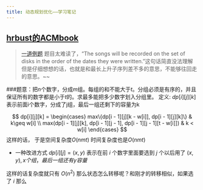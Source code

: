 ```yaml
---
title: 动态规划优化——学习笔记
---
```


[hrbust的ACMbook](https://hrbust-acm-team.gitbooks.io/acm-book/content/dynamic_programming/opt.html)
---

>[一道例题](https://uva.onlinejudge.org/external/4/473.pdf)
>题目太难读了，“The songs will be recorded on the set of disks in the order of the dates they were written.”这句话简直没法理解
但是仔细想想的话，也就是和最长上升子序列差不多的意思，不能够往回走的意思。~~

###题意：把$n$个数字，分成$m$组。每组的和不能大于$t$。分组必须是有序的，并且保证所有的数字都是小于$t$的。求最多能把多少数字划入分组里。
定义: $dp[i][j][k]$ 表示前面i个数字，分成了j组，最后一组还剩下的容量为k

$$
dp[i][j][k] = \begin{cases} max\{dp[i - 1][j][k - w[i]], dp[i  - 1][j][k]\} & k\geq w[i] \\ max(dp[i - 1][j][k], dp[i - 1][j - 1], dp[i - 1][j - 1][t - w[i]]) & k < w[i] \end{cases}
$$
这样的话， 于是空间复杂度$O(nmt)$ 时间复杂度也是$O(nmt)$
- 一种改进方式
$dp[i][j] = (x, y)$ 表示在前 $i$ 个数字里面要选到 $j$ 个以后用了 $(x, y), x 个组，最后一组还有y容量$

这样的话复杂度就只有 $O(n^2)$
那么状态怎么转移呢？和刚才的转移相似，如果选了 $i$ 那么
